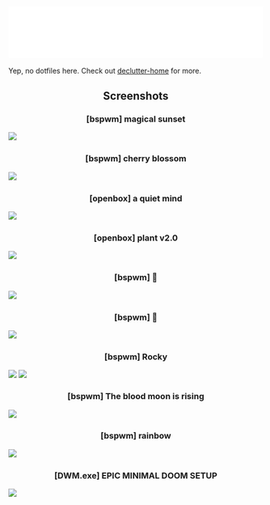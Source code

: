 <div align="center"> <img src="./opt/svg.svg"> </div>

Yep, no dotfiles here. Check out [declutter-home](https://github.com/vizs/declutter-home)
for more.

<h2 align="center"> Screenshots </h2>

<h3 align="center"> [bspwm] magical sunset </h3>

![](https://i.imgur.com/RSA68Q4.png)

<h3 align="center"> [bspwm] cherry blossom </h3>

![](https://i.imgur.com/v8OqidV.png)

<h3 align="center"> [openbox] a quiet mind </h3>

![](https://i.imgur.com/XSQp3IS.png)

<h3 align="center"> [openbox] plant v2.0 </h3>

![](https://i.imgur.com/lRU8dYW.png)

<h3 align="center"> [bspwm] 🌋 </h3>

![](https://i.redd.it/bdhajrbjnhm41.png)

<h3 align="center"> [bspwm] 🌿 </h3>

![](https://i.imgur.com/TTEoDJP.png)

<h3 align="center"> [bspwm] Rocky </h3>

![](https://i.imgur.com/sRTB2pH.png)
![](https://i.imgur.com/eqP0327.png)

<h3 align="center"> [bspwm] The blood moon is rising </h3>

![](https://i.imgur.com/WzYQESH.png)

<h3 align="center"> [bspwm] rainbow </h3>

![](https://i.imgur.com/cgGyZ3V.png)

<h3 align="center"> [DWM.exe] EPIC MINIMAL DOOM SETUP </h3>

![](https://i.imgur.com/Az4tZsS.jpg)
